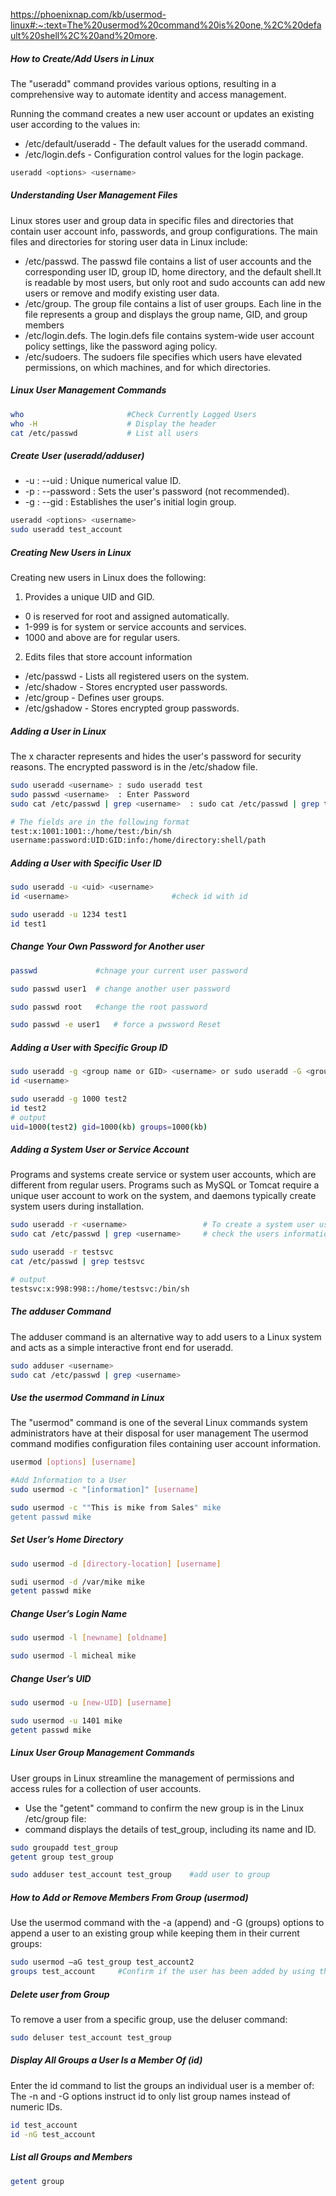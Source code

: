 https://phoenixnap.com/kb/usermod-linux#:~:text=The%20usermod%20command%20is%20one,%2C%20default%20shell%2C%20and%20more.

##### How to Create/Add Users in Linux
The "useradd" command provides various options, resulting in a comprehensive way to automate identity and access management.

Running the command creates a new user account or updates an existing user according to the values in:

- /etc/default/useradd - The default values for the useradd command.
- /etc/login.defs - Configuration control values for the login package.

``````sh
useradd <options> <username>

``````
##### Understanding User Management Files
Linux stores user and group data in specific files and directories that contain user account info, passwords, and group configurations.
The main files and directories for storing user data in Linux include:
- /etc/passwd. The passwd file contains a list of user accounts and the corresponding user ID, group ID, home directory, and the default shell.It is readable by most users, but only root and sudo accounts can add new users or remove and modify existing user data.
- /etc/group. The group file contains a list of user groups. Each line in the file represents a group and displays the group name, GID, and group members
- /etc/login.defs. The login.defs file contains system-wide user account policy settings, like the password aging policy.
- /etc/sudoers. The sudoers file specifies which users have elevated permissions, on which machines, and for which directories.

##### Linux User Management Commands

``````sh
who                       #Check Currently Logged Users
who -H                    # Display the header
cat /etc/passwd           # List all users

``````
##### Create User (useradd/adduser)
- -u <uid>: --uid <uid>	: Unique numerical value ID.
- -p <password>: --password <password>	: Sets the user's password (not recommended).
- -g <name or number>: --gid <name or number>	: Establishes the user's initial login group.

``````sh
useradd <options> <username>
sudo useradd test_account

``````
##### Creating New Users in Linux
Creating new users in Linux does the following:

1. Provides a unique UID and GID.

- 0 is reserved for root and assigned automatically.
- 1-999 is for system or service accounts and services.
- 1000 and above are for regular users.

2. Edits files that store account information
- /etc/passwd - Lists all registered users on the system.
- /etc/shadow - Stores encrypted user passwords.
- /etc/group - Defines user groups.
- /etc/gshadow - Stores encrypted group passwords.

##### Adding a User in Linux
The x character represents and hides the user's password for security reasons. The encrypted password is in the /etc/shadow file.
``````sh
sudo useradd <username> : sudo useradd test
sudo passwd <username>  : Enter Password
sudo cat /etc/passwd | grep <username>  : sudo cat /etc/passwd | grep test

# The fields are in the following format
test:x:1001:1001::/home/test:/bin/sh
username:password:UID:GID:info:/home/directory:shell/path
``````
##### Adding a User with Specific User ID

``````sh
sudo useradd -u <uid> <username>
id <username>                       #check id with id

sudo useradd -u 1234 test1
id test1

``````
##### Change Your Own Password for Another user

``````sh
passwd             #chnage your current user password

sudo passwd user1  # change another user password

sudo passwd root   #change the root password

sudo passwd -e user1   # force a pwssword Reset
``````
##### Adding a User with Specific Group ID

``````sh
sudo useradd -g <group name or GID> <username> or sudo useradd -G <group1,group2,group3> <username>
id <username>

sudo useradd -g 1000 test2
id test2
# output
uid=1000(test2) gid=1000(kb) groups=1000(kb)

``````
##### Adding a System User or Service Account
Programs and systems create service or system user accounts, which are different from regular users. Programs such as MySQL or Tomcat require a unique user account to work on the system, and daemons typically create system users during installation.

``````sh
sudo useradd -r <username>                 # To create a system user use -r option
sudo cat /etc/passwd | grep <username>     # check the users information

sudo useradd -r testsvc
cat /etc/passwd | grep testsvc

# output
testsvc:x:998:998::/home/testsvc:/bin/sh
``````
##### The adduser Command
The adduser command is an alternative way to add users to a Linux system and acts as a simple interactive front end for useradd.
``````sh
sudo adduser <username>
sudo cat /etc/passwd | grep <username>

``````
##### Use the usermod Command in Linux
The "usermod" command is one of the several Linux commands system administrators have at their disposal for user management
The usermod command modifies configuration files containing user account information.
``````sh
usermod [options] [username]

#Add Information to a User
sudo usermod -c "[information]" [username]

sudo usermod -c ""This is mike from Sales" mike
getent passwd mike

``````
##### Set User’s Home Directory

``````sh
sudo usermod -d [directory-location] [username]

sudi usermod -d /var/mike mike
getent passwd mike
``````
##### Change User’s Login Name


``````sh
sudo usermod -l [newname] [oldname]

sudo usermod -l micheal mike
``````
##### Change User’s UID

``````sh
sudo usermod -u [new-UID] [username]

sudo usermod -u 1401 mike
getent passwd mike
``````
##### Linux User Group Management Commands
User groups in Linux streamline the management of permissions and access rules for a collection of user accounts.

- Use the "getent" command to confirm the new group is in the Linux /etc/group file:
- command displays the details of test_group, including its name and ID.
``````sh
sudo groupadd test_group
getent group test_group

sudo adduser test_account test_group    #add user to group
``````
##### How to Add or Remove Members From Group (usermod)
Use the usermod command with the -a (append) and -G (groups) options to append a user to an existing group while keeping them in their current groups:
``````sh
sudo usermod –aG test_group test_account2
groups test_account     #Confirm if the user has been added by using the groups command

``````
##### Delete user from Group
To remove a user from a specific group, use the deluser command:
``````sh
sudo deluser test_account test_group

``````
##### Display All Groups a User Is a Member Of (id)
Enter the id command to list the groups an individual user is a member of:
The -n and -G options instruct id to only list group names instead of numeric IDs.
``````sh
id test_account
id -nG test_account
``````
##### List all Groups and Members

``````sh
getent group
``````
